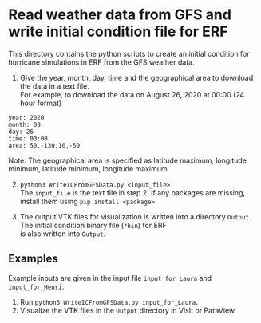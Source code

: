 # Read weather data from GFS and write initial condition file for ERF

This directory contains the python scripts to create an initial condition for hurricane simulations in ERF from the GFS weather data.

1. Give the year, month, day, time and the geographical area to download the data in a text file.  
For example, to download the data on August 26, 2020 at 00:00 (24 hour format)
```
year: 2020
month: 08
day: 26
time: 00:00
area: 50,-130,10,-50
```
Note: The geographical area is specified as latitude maximum, longitude minimum, latitude minimum, longitude maximum.

2. `python3 WriteICFromGFSData.py <input_file>`   
The `input_file` is the text file in step 2. If any packages are missing, install them using `pip install <package>`

3. The output VTK files for visualization is written into a directory `Output`. The initial condition binary file (`*bin`) for ERF   
is also written into `Output`.

## Examples

Example inputs are given in the input file `input_for_Laura` and `input_for_Henri`. 

1. Run `python3 WriteICFromGFSData.py input_for_Laura`.  
2. Visualize the VTK files in the `Output` directory in VisIt or ParaView.

